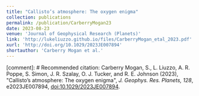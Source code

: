 ```yaml
---
title: "Callisto’s atmosphere: The oxygen enigma"
collection: publications
permalink: /publication/CarberryMogan23
date: 2023-08-23
venue: 'Journal of Geophysical Research (Planets)'
link: 'http://lukeliuzzo.github.io/files/CarberryMogan_etal_2023.pdf'
xurl: 'http://doi.org/10.1029/2023JE007894'
shortauthor: 'Carberry Mogan et al.'
---
```


[comment]: # Recommended citation: Carberry Mogan, S., L. Liuzzo, A. R. Poppe, S. Simon, J. R. Szalay, O. J. Tucker, and R. E. Johnson (2023), "Callisto’s atmosphere: The oxygen enigma", <i>J. Geophys. Res. Planets, 128</i>, e2023JE007894, [doi:10.1029/2023JE007894](https://doi.org/10.1029/2023JE007894).
